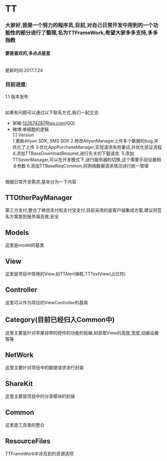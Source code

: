 # TT
### 大家好,我是一个努力的程序员,目前,对自己日常开发中用到的一个功能性的部分进行了整理,名为TTFrameWork,希望大家多多支持,多多指教</br>
#### 要是喜欢的,多点点星星

<br>更新时间:2017.7.24</br>
### 目前进度:</br>
1.1 版本发布</br>

<br>如果有问题可以通过以下联系方式,我们一起交流:
* 邮箱:122674287@qq.com(QQ)
* 微博:单细胞的逻辑
<br>1.1 Version</br>
1.更新Aliyun SDK, SMS SDK
2.修改AliyunManager上传多个数据的bug,并优化了上传
3.优化AppPurchaseManager,实现请求失败重试,并优化验证流程
4.添加TTBaseDownloadRequest,进行先关的下载请求.
5.添加TTSeverManager,可以在开发模式下,进行服务器的切换,这个需要手动设置相关参数
6.添加TTBaseReqCommon,将网络数据请求情况进行统一管理

<br>根据日常开发需求,基本分为一下内容</br>
## TTOtherPayManager</br>
第三方支付,整合了微信支付和支付宝支付,目前采用的是客户端集成方案,建议将签名方案放到服务端去做,安全</br>
## Models</br>
这里是model的基类</br>
## View</br>
这里是项目中常用的View,如TTAlert弹框,TTTextView(占位符)</br>
## Controller</br>
这里可以作为项目的ViewController的基类</br>
## Category(目前已经归入Common中)</br>
这里主要是针对苹果自带的控件的功能的拓展,如获取View的高度,宽度,动画设置等等</br>

## NetWork</br>
这里主要针对项目中的数据请求进行封装</br>
## ShareKit</br>
这里主要是项目中的分享模块的封装</br>

## Common</br>
这里是工具类的整合</br>
## ResourceFiles</br>
TTFrameWork中涉及到的资源选项</br>

